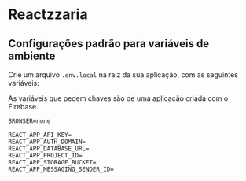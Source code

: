 # Reactzzaria

## Configurações padrão para variáveis de ambiente

Crie um arquivo `.env.local` na raiz da sua aplicação, com as seguintes variáveis:

As variáveis que pedem chaves são de uma aplicação criada com o Firebase.

```
BROWSER=none

REACT_APP_API_KEY=
REACT_APP_AUTH_DOMAIN=
REACT_APP_DATABASE_URL=
REACT_APP_PROJECT_ID=
REACT_APP_STORAGE_BUCKET=
REACT_APP_MESSAGING_SENDER_ID=
```
